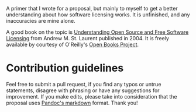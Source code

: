 A primer that I wrote for a proposal, but mainly to myself to get a better understanding about how software licensing works. It is unfinished, and any inaccuracies are mine alone.

A good book on the topic is [Understanding Open Source and Free Software Licensing](http://www.oreilly.com/openbook/osfreesoft/) from Andrew M. St. Laurent published in 2004. It is freely available by courtesy of O'Reilly's [Open Books Project](http://www.oreilly.com/openbook/).

# Contribution guidelines

Feel free to submit a pull request, if you find any typos or untrue statements, disagree with phrasing or have any suggestions for improvement. If you make edits, please take into consideration that the proposal uses [Pandoc's markdown](https://pandoc.org/MANUAL.html) format. Thank you!
